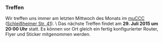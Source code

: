 ### Treffen

Wir treffen uns immer am letzten Mittwoch des Monats im [muCCC](http://muc.ccc.de) ([Schleißheimer Str. 41](http://osm.org/go/0JAf0IVLh?node=2012031859)). \\
Das nächste Treffen findet am **29. Juli 2015 um 20:00 Uhr** statt.
Es können vor Ort gleich ein fertig konfigurierter Router, Flyer und Sticker mitgenommen werden.
